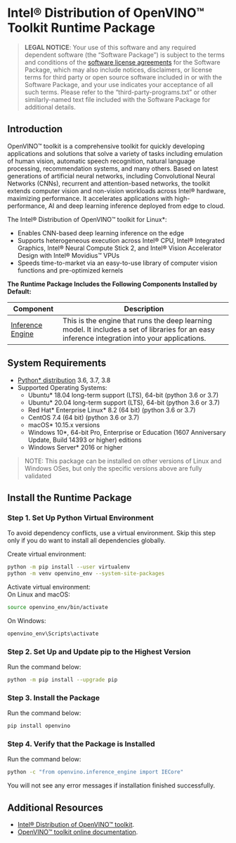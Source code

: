 # Intel® Distribution of OpenVINO™ Toolkit Runtime Package

> **LEGAL NOTICE**: Your use of this software and any required dependent software (the
“Software Package”) is subject to the terms and conditions of the [software license agreements](https://software.intel.com/en-us/license/eula-for-intel-software-development-products) for the Software Package, which may also include notices, disclaimers, or
license terms for third party or open source software included in or with the Software Package, and your use indicates your acceptance of all such terms. Please refer to the “third-party-programs.txt” or other similarly-named text file included with the Software Package for additional details.

## Introduction

OpenVINO™ toolkit is a comprehensive toolkit for quickly developing applications and solutions that solve a variety of tasks including emulation of human vision, automatic speech recognition, natural language processing, recommendation systems, and many others. Based on latest generations of artificial neural networks, including Convolutional Neural Networks (CNNs), recurrent and attention-based networks, the toolkit extends computer vision and non-vision workloads across Intel® hardware, maximizing performance. It accelerates applications with high-performance, AI and deep learning inference deployed from edge to cloud.

The Intel® Distribution of OpenVINO™ toolkit for Linux\*:
- Enables CNN-based deep learning inference on the edge
- Supports heterogeneous execution across Intel® CPU, Intel® Integrated Graphics, Intel® Neural Compute Stick 2, and Intel® Vision Accelerator Design with Intel® Movidius™ VPUs
- Speeds time-to-market via an easy-to-use library of computer vision functions and pre-optimized kernels

**The Runtime Package Includes the Following Components Installed by Default:**

| Component                                                                                           | Description                                                                                                                                                                                                                                                                                                   |  
|-----------------------------------------------------------------------------------------------------|---------------------------------------------------------------------------------------------------------------------------------------------------------------------------------------------------------------------------------------------------------------------------------------------------------------|
| [Inference Engine](https://docs.openvinotoolkit.org/latest/openvino_docs_IE_DG_inference_engine_intro.html)               | This is the engine that runs the deep learning model. It includes a set of libraries for an easy inference integration into your applications.                                                                                                                                                                |

## System Requirements

* [Python* distribution](https://www.python.org/) 3.6, 3.7, 3.8
* Supported Operating Systems:
  - Ubuntu* 18.04 long-term support (LTS), 64-bit (python 3.6 or 3.7)
  - Ubuntu* 20.04 long-term support (LTS), 64-bit (python 3.6 or 3.7)
  - Red Hat* Enterprise Linux* 8.2 (64 bit) (python 3.6 or 3.7)
  - CentOS 7.4 (64 bit) (python 3.6 or 3.7)
  - macOS* 10.15.x versions
  - Windows 10*, 64-bit Pro, Enterprise or Education (1607 Anniversary Update, Build 14393 or higher) editions
  - Windows Server* 2016 or higher
> NOTE: This package can be installed on other versions of Linux and Windows OSes, but only the specific versions above are fully validated

## Install the Runtime Package

### Step 1. Set Up Python Virtual Environment

To avoid dependency conflicts, use a virtual environment. Skip this
   step only if you do want to install all dependencies globally.

Create virtual environment:
```sh
python -m pip install --user virtualenv 
python -m venv openvino_env --system-site-packages
```

Activate virtual environment:<br>
On Linux and macOS:
```sh
source openvino_env/bin/activate
```
On Windows:
```sh
openvino_env\Scripts\activate
```

### Step 2. Set Up and Update pip to the Highest Version

Run the command below:
```sh
python -m pip install --upgrade pip
```

### Step 3. Install the Package

Run the command below: <br>

   ```sh
   pip install openvino
   ```

### Step 4. Verify that the Package is Installed

Run the command below:
```sh
python -c "from openvino.inference_engine import IECore"
```
   
You will not see any error messages if installation finished successfully.

## Additional Resources

- [Intel® Distribution of OpenVINO™ toolkit](https://software.intel.com/en-us/openvino-toolkit).
- [OpenVINO™ toolkit online documentation](https://docs.openvinotoolkit.org).

